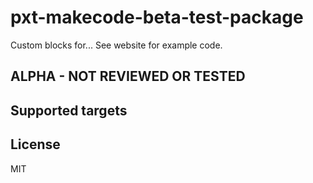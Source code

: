 # pxt-makecode-beta-test-package

Custom blocks for... 
See website for example code.

## ALPHA - NOT REVIEWED OR TESTED

## Supported targets

## License

MIT
